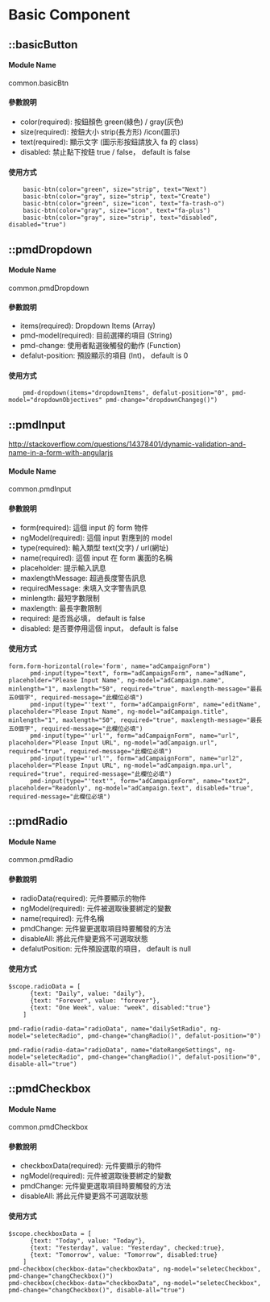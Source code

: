 # Basic Component

## ::basicButton  
#### Module Name
common.basicBtn


#### 參數說明
* color(required): 按鈕顏色 green(綠色) / gray(灰色)
* size(required): 按鈕大小 strip(長方形) /icon(圖示)
* text(required): 顯示文字 (圖示形按鈕請放入 fa 的 class)
* disabled: 禁止點下按鈕 true / false， default is false
   
#### 使用方式
    
```
    basic-btn(color="green", size="strip", text="Next")
    basic-btn(color="gray", size="strip", text="Create")
    basic-btn(color="green", size="icon", text="fa-trash-o")
    basic-btn(color="gray", size="icon", text="fa-plus")
    basic-btn(color="gray", size="strip", text="disabled", disabled="true")
```

## ::pmdDropdown  
#### Module Name
common.pmdDropdown


#### 參數說明
* items(required): Dropdown Items (Array)
* pmd-model(required): 目前選擇的項目 (String)
* pmd-change: 使用者點選後觸發的動作 (Function)
* defalut-position: 預設顯示的項目 (Int)， default is 0
   
#### 使用方式
    
```
    pmd-dropdown(items="dropdownItems", defalut-position="0", pmd-model="dropdownObjectives" pmd-change="dropdownChangeg()")
```

## ::pmdInput
http://stackoverflow.com/questions/14378401/dynamic-validation-and-name-in-a-form-with-angularjs
#### Module Name
common.pmdInput


#### 參數說明
* form(required): 這個 input 的 form 物件
* ngModel(required): 這個 input 對應到的 model
* type(required): 輸入類型 text(文字) / url(網址)
* name(required): 這個 input 在 form 裏面的名稱
* placeholder: 提示輸入訊息
* maxlengthMessage: 超過長度警告訊息
* requiredMessage: 未填入文字警告訊息
* minlength: 最短字數限制
* maxlength: 最長字數限制
* required: 是否爲必填， default is false
* disabled: 是否要停用這個 input， default is false
   
#### 使用方式

```
form.form-horizontal(role='form', name="adCampaignForm")
      pmd-input(type="text", form="adCampaignForm", name="adName", placeholder="Please Input Name", ng-model="adCampaign.name", minlength="1", maxlength="50", required="true", maxlength-message="最長五0個字", required-message="此欄位必填")
      pmd-input(type="'text'", form="adCampaignForm", name="editName", placeholder="Please Input Name", ng-model="adCampaign.title", minlength="1", maxlength="50", required="true", maxlength-message="最長五0個字", required-message="此欄位必填")
      pmd-input(type="'url'", form="adCampaignForm", name="url", placeholder="Please Input URL", ng-model="adCampaign.url", required="true", required-message="此欄位必填")
      pmd-input(type="'url'", form="adCampaignForm", name="url2", placeholder="Please Input URL", ng-model="adCampaign.mpa.url", required="true", required-message="此欄位必填")
      pmd-input(type="'text'", form="adCampaignForm", name="text2", placeholder="Readonly", ng-model="adCampaign.text", disabled="true", required-message="此欄位必填")
```

## ::pmdRadio
#### Module Name
common.pmdRadio


#### 參數說明
* radioData(required): 元件要顯示的物件
* ngModel(required): 元件被選取後要綁定的變數
* name(required): 元件名稱
* pmdChange: 元件變更選取項目時要觸發的方法
* disableAll: 將此元件變更爲不可選取狀態
* defalutPosition: 元件預設選取的項目， default is null

#### 使用方式

```
$scope.radioData = [
      {text: "Daily", value: "daily"},
      {text: "Forever", value: "forever"},
      {text: "One Week", value: "week", disabled:"true"}
    ]
    
pmd-radio(radio-data="radioData", name="dailySetRadio", ng-model="seletecRadio", pmd-change="changRadio()", defalut-position="0")
      
pmd-radio(radio-data="radioData", name="dateRangeSettings", ng-model="seletecRadio", pmd-change="changRadio()", defalut-position="0", disable-all="true")
```

## ::pmdCheckbox
#### Module Name
common.pmdCheckbox


#### 參數說明
* checkboxData(required): 元件要顯示的物件
* ngModel(required): 元件被選取後要綁定的變數
* pmdChange: 元件變更選取項目時要觸發的方法
* disableAll: 將此元件變更爲不可選取狀態

#### 使用方式

```
$scope.checkboxData = [
      {text: "Today", value: "Today"},
      {text: "Yesterday", value: "Yesterday", checked:true},
      {text: "Tomorrow", value: "Tomorrow", disabled:true}
    ]
pmd-checkbox(checkbox-data="checkboxData", ng-model="seletecCheckbox", pmd-change="changCheckbox()")  
pmd-checkbox(checkbox-data="checkboxData", ng-model="seletecCheckbox", pmd-change="changCheckbox()", disable-all="true")
```
